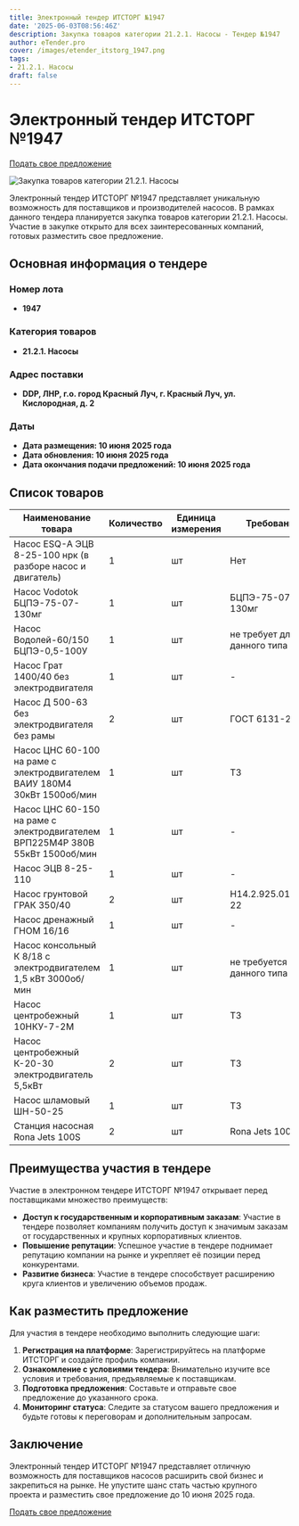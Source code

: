 ```yaml
---
title: Электронный тендер ИТСТОРГ №1947
date: '2025-06-03T08:56:46Z'
description: Закупка товаров категории 21.2.1. Насосы - Тендер №1947
author: eTender.pro
cover: /images/etender_itstorg_1947.png
tags:
- 21.2.1. Насосы
draft: false
---
```

# Электронный тендер ИТСТОРГ №1947

[Подать свое предложение](https://itstorg.ru/tender-1947?utm_source=etender)

![Закупка товаров категории 21.2.1. Насосы](/images/etender_itstorg_1947.png)

Электронный тендер ИТСТОРГ №1947 представляет уникальную возможность для поставщиков и производителей насосов. В рамках данного тендера планируется закупка товаров категории 21.2.1. Насосы. Участие в закупке открыто для всех заинтересованных компаний, готовых разместить свое предложение.

## Основная информация о тендере

### Номер лота
- **1947**

### Категория товаров
- **21.2.1. Насосы**

### Адрес поставки
- **DDP, ЛНР, г.о. город Красный Луч, г. Красный Луч, ул. Кислородная, д. 2**

### Даты
- **Дата размещения: 10 июня 2025 года**
- **Дата обновления: 10 июня 2025 года**
- **Дата окончания подачи предложений: 10 июня 2025 года**

## Список товаров

| Наименование товара | Количество | Единица измерения | Требования | Сертификация |
|----------------------|------------|------------------|-------------|---------------|
| Насос ESQ-A ЭЦВ 8-25-100 нрк (в разборе насос и двигатель) | 1 | шт | Нет | - |
| Насос Vodotok БЦПЭ-75-07-130мг | 1 | шт | БЦПЭ-75-07-130мг | Нет |
| Насос Водолей-60/150 БЦПЭ-0,5-100У | 1 | шт | не требует для данного типа | Да |
| Насос Грат 1400/40 без электродвигателя | 1 | шт | - | Нет |
| Насос Д 500-63 без электродвигателя без рамы | 2 | шт | ГОСТ 6131-2007 | Нет |
| Насос ЦНС 60-100 на раме с электродвигателем ВАИУ 180М4 30кВт 1500об/мин | 1 | шт | ТЗ | Нет |
| Насос ЦНС 60-150 на раме с электродвигателем ВРП225М4Р 380В 55кВт 1500об/мин | 1 | шт | - | Нет |
| Насос ЭЦВ 8-25-110 | 1 | шт | - | Нет |
| Насос грунтовой ГРАК 350/40 | 2 | шт | Н14.2.925.01.000-22 | Да |
| Насос дренажный ГНОМ 16/16 | 1 | шт | - | Нет |
| Насос консольный К 8/18 с электродвигателем 1,5 кВт 3000об/мин | 1 | шт | не требуется для данного типа | Да |
| Насос центробежный 10НКУ-7-2М | 1 | шт | ТЗ | Да |
| Насос центробежный К-20-30 электродвигатель 5,5кВт | 2 | шт | ТЗ | Да |
| Насос шламовый ШН-50-25 | 1 | шт | ТЗ | Нет |
| Станция насосная Rona Jets 100S | 2 | шт | Rona Jets 100S | Нет |

## Преимущества участия в тендере

Участие в электронном тендере ИТСТОРГ №1947 открывает перед поставщиками множество преимуществ:

- **Доступ к государственным и корпоративным заказам**: Участие в тендере позволяет компаниям получить доступ к значимым заказам от государственных и крупных корпоративных клиентов.
- **Повышение репутации**: Успешное участие в тендере поднимает репутацию компании на рынке и укрепляет её позиции перед конкурентами.
- **Развитие бизнеса**: Участие в тендере способствует расширению круга клиентов и увеличению объемов продаж.

## Как разместить предложение

Для участия в тендере необходимо выполнить следующие шаги:

1. **Регистрация на платформе**: Зарегистрируйтесь на платформе ИТСТОРГ и создайте профиль компании.
2. **Ознакомление с условиями тендера**: Внимательно изучите все условия и требования, предъявляемые к поставщикам.
3. **Подготовка предложения**: Составьте и отправьте свое предложение до указанного срока.
4. **Мониторинг статуса**: Следите за статусом вашего предложения и будьте готовы к переговорам и дополнительным запросам.

## Заключение

Электронный тендер ИТСТОРГ №1947 представляет отличную возможность для поставщиков насосов расширить свой бизнес и закрепиться на рынке. Не упустите шанс стать частью крупного проекта и разместить свое предложение до 10 июня 2025 года.

[Подать свое предложение](https://itstorg.ru/tender-1947?utm_source=etender)
